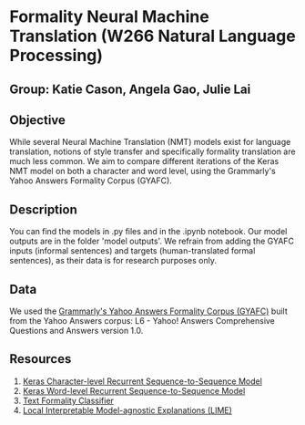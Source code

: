 # Formality Neural Machine Translation (W266 Natural Language Processing)

<h2>Group: Katie Cason, Angela Gao, Julie Lai </h2>

<h2> Objective </h2>
<p> While several Neural Machine Translation (NMT) models exist for language translation,  notions of style transfer and specifically formality translation are much less common. We aim to compare different iterations of the Keras NMT model on both a character and word level, using the Grammarly's Yahoo Answers Formality Corpus (GYAFC). </p>

<h2> Description </h2>
<p> You can find the models in .py files and in the .ipynb notebook. Our model outputs are in the folder 'model outputs'. We refrain from adding the GYAFC inputs (informal sentences) and targets (human-translated formal sentences), as their data is for research purposes only. </p>

<h2> Data </h2>
<p> We used the <a href="https://github.com/raosudha89/GYAFC-corpus">Grammarly's Yahoo Answers Formality Corpus (GYAFC)</a> built from the Yahoo Answers corpus: L6 - Yahoo! Answers Comprehensive Questions and Answers version 1.0. </p>

<h2> Resources </h2>
<ol>
  <li> <a href="https://github.com/keras-team/keras-io/blob/master/examples/nlp/lstm_seq2seq.py">Keras Character-level Recurrent Sequence-to-Sequence Model</a> </li>
  <li> <a href="https://github.com/devm2024/nmt_keras">Keras Word-level Recurrent Sequence-to-Sequence Model</a> </li>
  <li> <a href="https://github.com/YonglinWang-Brandeis/text-formality-classifier">Text Formality Classifier</a> </li>
  <li> <a href="https://github.com/marcotcr/lime">Local Interpretable Model-agnostic Explanations (LIME)</a> </li>
</ol>
